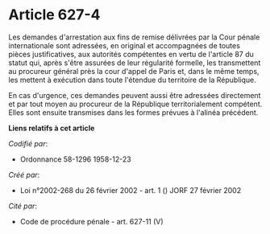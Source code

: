 # Article 627-4

Les demandes d'arrestation aux fins de remise délivrées par la Cour pénale internationale sont adressées, en original et
accompagnées de toutes pièces justificatives, aux autorités compétentes en vertu de l'article 87 du statut qui, après s'être
assurées de leur régularité formelle, les transmettent au procureur général près la cour d'appel de Paris et, dans le même
temps, les mettent à exécution dans toute l'étendue du territoire de la République.

En cas d'urgence, ces demandes peuvent aussi être adressées directement et par tout moyen au procureur de la République
territorialement compétent. Elles sont ensuite transmises dans les formes prévues à l'alinéa précédent.

**Liens relatifs à cet article**

_Codifié par_:

  - Ordonnance 58-1296 1958-12-23

_Créé par_:

  - Loi n°2002-268 du 26 février 2002 - art. 1 () JORF 27 février 2002

_Cité par_:

  - Code de procédure pénale - art. 627-11 (V)
